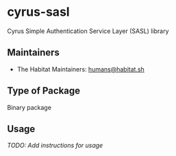 # cyrus-sasl

Cyrus Simple Authentication Service Layer (SASL) library

## Maintainers

* The Habitat Maintainers: <humans@habitat.sh>

## Type of Package

Binary package

## Usage

*TODO: Add instructions for usage*
